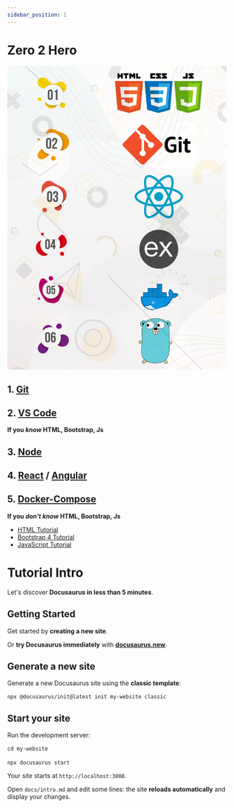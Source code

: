 ```yaml
---
sidebar_position: 1
---
```


# Zero 2 Hero

![movie-box-logo](assets/img/guide.png)

## 1. [Git](./git/git.md)

## 2. [VS Code](vscode)

__If you _know_ HTML, Bootstrap, Js__

## 3. [Node](./node/node.md)

<!-- ### TODO: What's node environment??? -->

<!-- < TEXT HERE > -->

## 4. [React](./node/react.md) / [Angular](./node/angular.md)

<!-- ### TODO: Why React/Angular???

< TEXT HERE > -->
## 5. [Docker-Compose](./docker/docker-compose.md)

__If you _don't know_ HTML, Bootstrap, Js__

- [HTML Tutorial](https://www.w3schools.com/html/) <br/>
- [Bootstrap 4 Tutorial](https://www.w3schools.com/bootstrap4/) <br/>
- [JavaScript Tutorial](https://www.w3schools.com/js/DEFAULT.asp) <br/>


# Tutorial Intro

Let's discover **Docusaurus in less than 5 minutes**.

## Getting Started

Get started by **creating a new site**.

Or **try Docusaurus immediately** with **[docusaurus.new](https://docusaurus.new)**.

## Generate a new site

Generate a new Docusaurus site using the **classic template**:

```shell
npx @docusaurus/init@latest init my-website classic
```

## Start your site

Run the development server:

```shell
cd my-website

npx docusaurus start
```

Your site starts at `http://localhost:3000`.

Open `docs/intro.md` and edit some lines: the site **reloads automatically** and display your changes.
